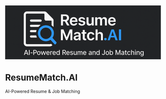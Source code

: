 ![resumematch.ai-banner](/assets/banner_resized.PNG)
# ResumeMatch.AI
AI-Powered Resume &amp; Job Matching
